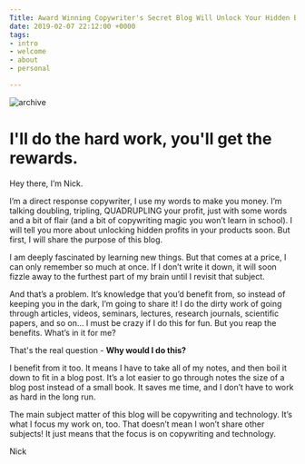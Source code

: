 ```yaml
---
Title: Award Winning Copywriter's Secret Blog Will Unlock Your Hidden Brainpower.
date: 2019-02-07 22:12:00 +0000
tags:
- intro
- welcome
- about
- personal

---
```

![archive]({{site.url}}{{site.baseurl}}/images/archivesthin.png)


# I'll do the hard work, you'll get the rewards. 

Hey there, I’m Nick. 

I’m a direct response copywriter, I use my words to make you money. I’m talking doubling, tripling, QUADRUPLING your profit, just with some words and a bit of flair (and a bit of copywriting magic you won’t learn in school). I will tell you more about unlocking hidden profits in your products soon. But first, I will share the purpose of this blog.

I am deeply fascinated by learning new things. But that comes at a price, I can only remember so much at once. If I don’t write it down, it will soon fizzle away to the furthest part of my brain until I revisit that subject. 

And that’s a problem. It’s knowledge that you’d benefit from, so instead of keeping you in the dark, I’m going to share it! I do the dirty work of going through articles, videos, seminars, lectures, research journals, scientific papers, and so on... I must be crazy if I do this for fun. But you reap the benefits. What’s in it for me?

That's the real question - **Why would I do this?**

I benefit from it too. It means I have to take all of my notes, and then boil it down to fit in a blog post. It’s a lot easier to go through notes the size of a blog post instead of a small book. It saves me time, and I don’t have to work as hard in the long run. 

The main subject matter of this blog will be copywriting and technology. It’s what I focus my work on, too. That doesn’t mean I won’t share other subjects! It just means that the focus is on copywriting and technology. 

Nick
